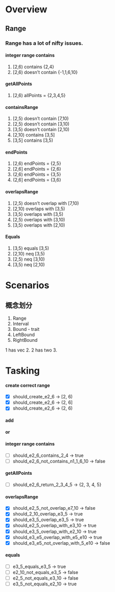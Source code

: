 # Overview

## Range

### Range has a lot of nifty issues.

#### integer range contains

1. [2,6) contains {2,4}
2. [2,6) doesn’t contain {-1,1,6,10}

#### getAllPoints

1. [2,6) allPoints = {2,3,4,5}

#### containsRange

1. [2,5) doesn’t contain [7,10)
2. [2,5) doesn’t contain [3,10)
3. [3,5) doesn’t contain [2,10)
4. [2,10) contains [3,5]
5. [3,5] contains [3,5)

#### endPoints

1. [2,6) endPoints = {2,5}
2. [2,6] endPoints = {2,6}
3. (2,6) endPoints = {3,5}
4. (2,6] endPoints = {3,6}

#### overlapsRange

1. [2,5) doesn’t overlap with [7,10)
2. [2,10) overlaps with [3,5)
3. [3,5) overlaps with [3,5)
4. [2,5) overlaps with [3,10)
5. [3,5) overlaps with [2,10)

#### Equals

1. [3,5) equals [3,5)
2. [2,10) neq [3,5)
3. [2,5) neq [3,10)
4. [3,5) neq [2,10)

# Scenarios

## 概念划分
1. Range
2. Interval
3. Bound - trait
4. LeftBound
5. RightBound

1 has vec 2. 2 has two 3.

# Tasking

#### create correct range
- [x] should_create_e2_6 -> [2, 6)
- [x] should_create_e2_6 -> (2, 6]
- [x] should_create_e2_6 -> (2, 6)

#### add

#### or

#### integer range contains
- [ ] should_e2_6_contains_2_4 -> true
- [ ] should_e2_6_not_contains_n1_1_6_10 -> false

#### getAllPoints
- [ ] should_e2_6_return_2_3_4_5 -> {2, 3, 4, 5}

#### overlapsRange

- [x] should_e2_5_not_overlap_e7_10 -> false
- [x] should_2_10_overlap_e3_5 -> true
- [x] should_e3_5_overlap_e3_5 -> true
- [x] should_e2_5_overlap_with_e3_10 -> true
- [x] should_e3_5_overlap_with_e2_10 -> true
- [x] should_e3_e5_overlap_with_e5_e10 -> true
- [x] should_e3_e5_not_overlap_with_5_e10 -> false

#### equals
- [ ] e3_5_equals_e3_5 -> true
- [ ] e2_10_not_equals_e3_5 -> false
- [ ] e2_5_not_equals_e3_10 -> false
- [ ] e3_5_not_equals_e2_10 -> true
